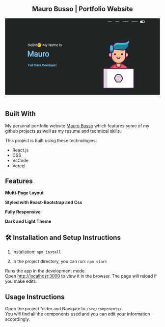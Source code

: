 <h2 align="center">
  Mauro Busso | Portfolio Website<br/>
  <!-- <a href="https://www.rahuljha.info/" target="_blank">rahul jha</a> -->
</h2>
<div align="center">
  <img alt="Demo" src="./Images/portfolio-img.png" />
</div>

<br/>

<div align="center">

</div>

## Built With

My personal portfolio website <a href="https://www.rahuljha.info/" target="_blank">Mauro Busso</a> which features some of my github projects as well as my resume and technical skills.<br/>

This project is built using these technologies.

- React.js
- CSS
- VsCode
- Vercel

## Features

**Multi-Page Layout**

**Styled with React-Bootstrap and Css**

**Fully Responsive**

**Dark and Light Theme**

## 🛠 Installation and Setup Instructions

1. Installation: `npm install`

2. In the project directory, you can run: `npm start`

Runs the app in the development mode.\
Open [http://localhost:3000](http://localhost:3000) to view it in the browser.
The page will reload if you make edits.

## Usage Instructions

Open the project folder and Navigate to `/src/components/`. <br/>
You will find all the components used and you can edit your information accordingly.

<!-- ### Show your support -->

<!-- <h3 align="center">
    🔹
    <a href="https://github.com/rahuljha4171/Portfolio-Website/issues">Report A Bug</a> &nbsp; &nbsp;
    🔹
    <a href="https://github.com/rahuljha4171/Portfolio-Website/issues">Request A Feature</a>

</h3> -->

